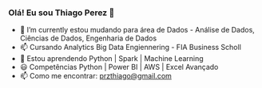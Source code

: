 ### Olá! Eu sou Thiago Perez 👋

- 🔭 I’m currently estou mudando para área de Dados - Análise de Dados, Ciências de Dados, Engenharia de Dados
- 📫 Cursando Analytics Big Data Engiennering - FIA Business Scholl
- 🌱  Estou aprendendo  Python | Spark | Machine Learning
- 😃 Competências Python | Power BI | AWS | Excel Avançado 
- 📫 Como me encontrar: przthiago@gmail.com
